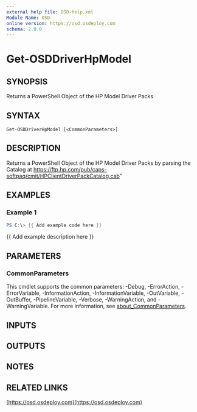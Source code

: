 ```yaml
---
external help file: OSD-help.xml
Module Name: OSD
online version: https://osd.osdeploy.com
schema: 2.0.0
---
```


# Get-OSDDriverHpModel

## SYNOPSIS
Returns a PowerShell Object of the HP Model Driver Packs

## SYNTAX

```
Get-OSDDriverHpModel [<CommonParameters>]
```

## DESCRIPTION
Returns a PowerShell Object of the HP Model Driver Packs by parsing the Catalog at https://ftp.hp.com/pub/caps-softpaq/cmit/HPClientDriverPackCatalog.cab"

## EXAMPLES

### Example 1
```powershell
PS C:\> {{ Add example code here }}
```

{{ Add example description here }}

## PARAMETERS

### CommonParameters
This cmdlet supports the common parameters: -Debug, -ErrorAction, -ErrorVariable, -InformationAction, -InformationVariable, -OutVariable, -OutBuffer, -PipelineVariable, -Verbose, -WarningAction, and -WarningVariable. For more information, see [about_CommonParameters](http://go.microsoft.com/fwlink/?LinkID=113216).

## INPUTS

## OUTPUTS

## NOTES

## RELATED LINKS

[https://osd.osdeploy.com](https://osd.osdeploy.com)

